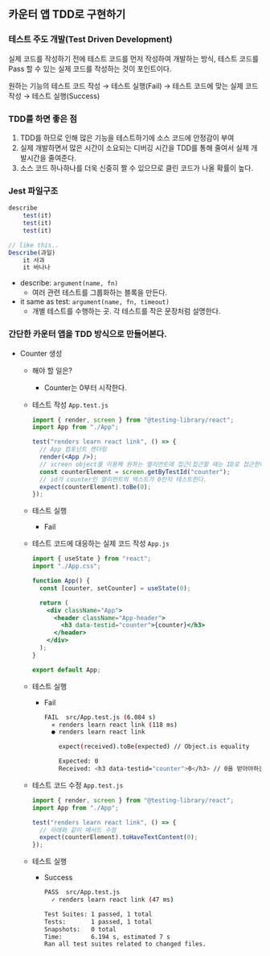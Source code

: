 ﻿## 카운터 앱 TDD로 구현하기

### 테스트 주도 개발(Test Driven Development)

실제 코드를 작성하기 전에 테스트 코드를 먼저 작성하여 개발하는 방식,
테스트 코드를 Pass 할 수 있는 실제 코드를 작성하는 것이 포인트이다.

원하는 기능의 테스트 코드 작성 → 테스트 실행(Fail) → 테스트 코드에 맞는 실제 코드 작성 → 테스트 실행(Success)

### TDD를 하면 좋은 점

1. TDD를 하므로 인해 많은 기능을 테스트하기에 소스 코드에 안정감이 부여
2. 실제 개발하면서 많은 시간이 소요되는 디버깅 시간을 TDD를 통해 줄여서 실제 개발시간을 줄여준다.
3. 소스 코드 하나하나를 더욱 신중히 짤 수 있으므로 클린 코드가 나올 확률이 높다.

### Jest 파일구조

```jsx
describe
	test(it)
	test(it)
	test(it)

// like this..
Describe(과일)
	it 사과
	it 바나나
```

- describe: `argument(name, fn)`
  - 여러 관련 테스트를 그룹화하는 블록을 만든다.
- it same as test: `argument(name, fn, timeout)`
  - 개별 테스트를 수행하는 곳. 각 테스트를 작은 문장처럼 설명한다.

### 간단한 카운터 앱을 TDD 방식으로 만들어본다.

- Counter 생성

  - 해야 할 일은?
    - Counter는 0부터 시작한다.
  - 테스트 작성
    `App.test.js`

    ```jsx
    import { render, screen } from "@testing-library/react";
    import App from "./App";

    test("renders learn react link", () => {
      // App 컴포넌트 렌더링
      render(<App />);
      // screen object를 이용해 원하는 엘리먼트에 접근(접근할 때는 ID로 접근한다.)
      const counterElement = screen.getByTestId("counter");
      // id가 counter인 엘리먼트의 텍스트가 0인지 테스트한다.
      expect(counterElement).toBe(0);
    });
    ```

  - 테스트 실행
    - Fail
  - 테스트 코드에 대응하는 실제 코드 작성
    `App.js`

    ```jsx
    import { useState } from "react";
    import "./App.css";

    function App() {
      const [counter, setCounter] = useState(0);

      return (
        <div className="App">
          <header className="App-header">
            <h3 data-testid="counter">{counter}</h3>
          </header>
        </div>
      );
    }

    export default App;
    ```

  - 테스트 실행

    - Fail

      ```bash
      FAIL  src/App.test.js (6.084 s)
        ✕ renders learn react link (118 ms)
        ● renders learn react link

          expect(received).toBe(expected) // Object.is equality

          Expected: 0
          Received: <h3 data-testid="counter">0</h3> // 0을 받아야하는데 엘리먼트를 받았기 때문에 에러
      ```

  - 테스트 코드 수정
    `App.test.js`

    ```jsx
    import { render, screen } from "@testing-library/react";
    import App from "./App";

    test("renders learn react link", () => {
      // 아래와 같이 메서드 수정
      expect(counterElement).toHaveTextContent(0);
    });
    ```

  - 테스트 실행

    - Success

      ```bash
      PASS  src/App.test.js
        ✓ renders learn react link (47 ms)

      Test Suites: 1 passed, 1 total
      Tests:       1 passed, 1 total
      Snapshots:   0 total
      Time:        6.194 s, estimated 7 s
      Ran all test suites related to changed files.
      ```
